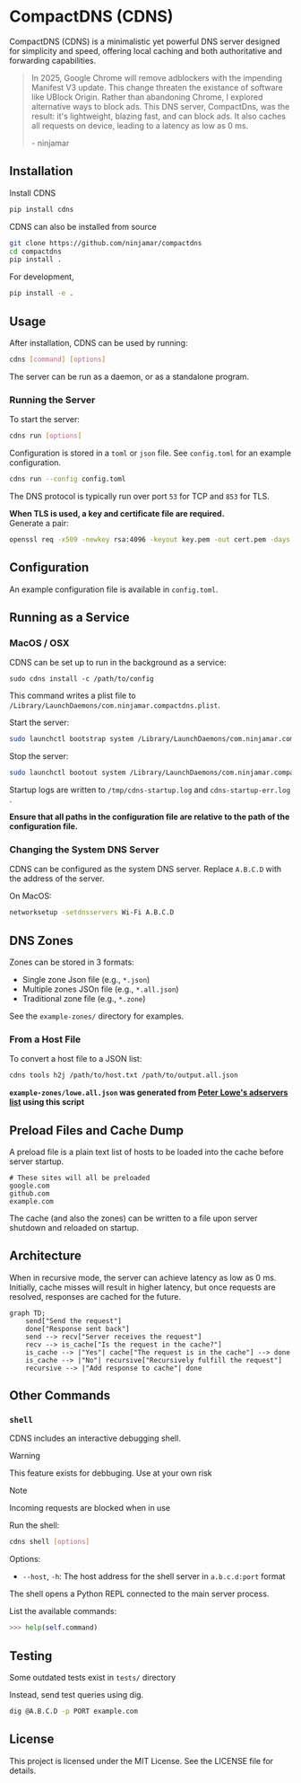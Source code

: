 # CompactDNS (CDNS)
CompactDNS (CDNS) is a minimalistic yet powerful DNS server designed for simplicity and speed, offering local caching and both authoritative and forwarding capabilities.

> In 2025, Google Chrome will remove adblockers with the impending Manifest V3 update. This change threaten the existance of software like UBlock Origin. Rather than abandoning Chrome, I explored alternative ways to block ads. This DNS server, CompactDns, was the result: it's lightweight, blazing fast, and can block ads. It also caches all requests on device, leading to a latency as low as 0 ms.
> 
> \- ninjamar

## Installation

Install CDNS
```bash
pip install cdns
```

CDNS can also be installed from source

```bash
git clone https://github.com/ninjamar/compactdns
cd compactdns
pip install .
```
For development,
```bash
pip install -e .
```

## Usage

After installation, CDNS can be used by running:
```bash
cdns [command] [options]
```

The server can be run as a daemon, or as a standalone program. 

### Running the Server
To start the server:
```bash
cdns run [options]
```
Configuration is stored in a `toml` or `json` file. See `config.toml` for an example configuration.
```bash
cdns run --config config.toml
```
The DNS protocol is typically run over port `53` for TCP and `853` for TLS. 

**When TLS is used, a key and certificate file are required.**  
Generate a pair:
```bash
openssl req -x509 -newkey rsa:4096 -keyout key.pem -out cert.pem -days 365 -nodes
```

## Configuration

An example configuration file is available in `config.toml`.

## Running as a Service

### MacOS / OSX

CDNS can be set up to run in the background as a service:

```
sudo cdns install -c /path/to/config
```

This command writes a plist file to `/Library/LaunchDaemons/com.ninjamar.compactdns.plist`. 


Start the server:
```bash
sudo launchctl bootstrap system /Library/LaunchDaemons/com.ninjamar.compactdns.plist
```
Stop the server:
```bash
sudo launchctl bootout system /Library/LaunchDaemons/com.ninjamar.compactdns.plist
```
Startup logs are written to `/tmp/cdns-startup.log` and `cdns-startup-err.log` .

**Ensure that all paths in the configuration file are relative to the path of the configuration file.**

### Changing the System DNS Server

CDNS can be configured as the system DNS server. Replace `A.B.C.D` with the address of the server.

On MacOS:
```bash
networksetup -setdnsservers Wi-Fi A.B.C.D
```

## DNS Zones

Zones can be stored in 3 formats:
* Single zone Json file (e.g., `*.json`)
* Multiple zones JSOn file (e.g., `*.all.json`)
* Traditional zone file (e.g., `*.zone`)

See the `example-zones/` directory for examples. 

### From a Host File

To convert a host file to a JSON list:
```bash
cdns tools h2j /path/to/host.txt /path/to/output.all.json
```

**`example-zones/lowe.all.json` was generated from [Peter Lowe's adservers list](https://pgl.yoyo.org/adservers/) using this script**

## Preload Files and Cache Dump

A preload file is a plain text list of hosts to be loaded into the cache before server startup.


```
# These sites will all be preloaded
google.com
github.com
example.com
```

The cache (and also the zones) can be written to a file upon server shutdown and reloaded on startup.

## Architecture

When in recursive mode, the server can achieve latency as low as 0 ms. Initially, cache misses will result in higher latency, but once requests are resolved, responses are cached for the future.
```mermaid
graph TD;
    send["Send the request"]
    done["Response sent back"]
    send --> recv["Server receives the request"]
    recv --> is_cache["Is the request in the cache?"]
    is_cache --> |"Yes"| cache["The request is in the cache"] --> done
    is_cache --> |"No"| recursive["Recursively fulfill the request"]
    recursive --> |"Add response to cache"| done
```

## Other Commands

### `shell`
CDNS includes an interactive debugging shell.

> [!WARNING]
> This feature exists for debbuging. Use at your own risk

> [!NOTE]
> Incoming requests are blocked when in use

Run the shell:
```bash
cdns shell [options]
```

Options:
*  `--host`, `-h`: The host address for the shell server in `a.b.c.d:port` format

The shell opens a Python REPL connected to the main server process.

List the available commands:
```python
>>> help(self.command)
```


## Testing
Some outdated tests exist in `tests/` directory

Instead, send test queries using dig.
```bash
dig @A.B.C.D -p PORT example.com
```

## License

This project is licensed under the MIT License. See the LICENSE file for details.